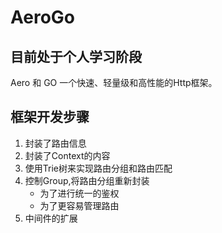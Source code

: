# AeroGo
## 目前处于个人学习阶段
Aero 和 GO
一个快速、轻量级和高性能的Http框架。
## 框架开发步骤
1. 封装了路由信息
2. 封装了Context的内容
3. 使用Trie树来实现路由分组和路由匹配
4. 控制Group,将路由分组重新封装
   * 为了进行统一的鉴权
   * 为了更容易管理路由
5. 中间件的扩展
